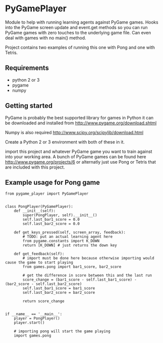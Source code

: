 # PyGamePlayer
Module to help with running learning agents against PyGame games. Hooks into the PyGame screen update and event.get methods so you can run PyGame games with zero touches to the underlying game file. Can even deal with games with no main() method.

Project contains two examples of running this one with Pong and one with Tetris.

Requirements
----------
- python 2 or 3
- pygame
- numpy

Getting started
-----------
PyGame is probably the best supported library for games in Python it can be downloaded and installed from http://www.pygame.org/download.shtml

Numpy is also required http://www.scipy.org/scipylib/download.html

Create a Python 2 or 3 environment with both of these in it.

import this project and whatever PyGame game you want to train against into your working area. A bunch of PyGame games can be found here http://www.pygame.org/projects/6 or alternatly just use Pong or Tetris that are included with this project.

Example usage for Pong game
-----------
```
from pygame_player import PyGamePlayer


class PongPlayer(PyGamePlayer):
    def __init__(self):
        super(PongPlayer, self).__init__()
        self.last_bar1_score = 0.0
        self.last_bar2_score = 0.0

    def get_keys_pressed(self, screen_array, feedback):
        # TODO: put an actual learning agent here
        from pygame.constants import K_DOWN
        return [K_DOWN] # just returns the down key

    def get_feedback(self):
        # import must be done here because otherwise importing would cause the game to start playing
        from games.pong import bar1_score, bar2_score

        # get the difference in score between this and the last run
        score_change = (bar1_score - self.last_bar1_score) - (bar2_score - self.last_bar2_score)
        self.last_bar1_score = bar1_score
        self.last_bar2_score = bar2_score

        return score_change


if __name__ == '__main__':
    player = PongPlayer()
    player.start()

    # importing pong will start the game playing
    import games.pong
```
